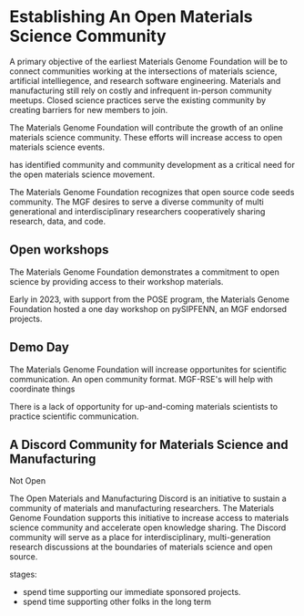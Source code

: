 # Establishing An Open Materials Science Community

A primary objective of the earliest Materials Genome Foundation will be to connect communities working at the intersections of materials science, artificial intelliegence, and research software engineering. Materials and manufacturing still rely on costly and infrequent in-person community meetups. Closed science practices serve the existing community by creating barriers for new members to join. 

The Materials Genome Foundation will contribute the growth of an online materials science community. These efforts will increase access to open materials science events.

has identified community and community development as a critical need for the open materials science movement.

The Materials Genome Foundation recognizes that open source code seeds community. The MGF desires to serve a diverse community of multi generational and interdisciplinary researchers cooperatively sharing research, data, and code.

## Open workshops

The Materials Genome Foundation demonstrates a commitment to open science by providing access to their workshop materials. 

Early in 2023, with support from the POSE program, the Materials Genome Foundation hosted a one day workshop on pySIPFENN, an MGF endorsed projects.

## Demo Day

The Materials Genome Foundation will increase opportunites for scientific communication.
An open community format.
MGF-RSE's will help with coordinate things

There is a lack of opportunity for up-and-coming materials scientists to practice scientific communication. 

## A Discord Community for Materials Science and Manufacturing

Not Open

The Open Materials and Manufacturing Discord is an initiative to sustain a community of materials and manufacturing researchers.
The Materials Genome Foundation supports this initiative to increase access to materials science community and accelerate open knowledge sharing. The Discord community will serve as a place for interdisciplinary, multi-generation research discussions at the boundaries of materials science and open source.

stages: 
* spend time supporting our immediate sponsored projects.
* spend time supporting other folks in the long term

